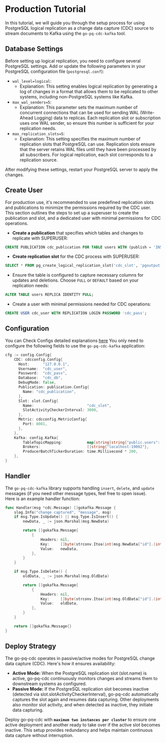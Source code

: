 # Production Tutorial

In this tutorial, we will guide you through the setup process for using PostgreSQL logical replication as a change data 
capture (CDC) source to stream documents to Kafka using the `go-pq-cdc-kafka` tool.

## Database Settings

Before setting up logical replication, you need to configure several PostgreSQL settings. Add or update the following 
parameters in your PostgreSQL configuration file (`postgresql.conf`):

* `wal_level=logical`:
  * Explanation: This setting enables logical replication by generating a log of changes in a format that allows them 
to be replicated to other systems, including non-PostgreSQL systems like Kafka.
* `max_wal_senders=5`:
  * Explanation: This parameter sets the maximum number of concurrent connections that can be used for sending WAL 
(Write-Ahead Logging) data to replicas. Each replication slot or subscription uses one WAL sender, so ensure this number
is sufficient for your replication needs.
* `max_replication_slots=5`:
  * Explanation: This setting specifies the maximum number of replication slots that PostgreSQL can use. Replication 
slots ensure that the server retains WAL files until they have been processed by all subscribers. For logical 
replication, each slot corresponds to a replication source.

 After modifying these settings, restart your PostgreSQL server to apply the changes.

## Create User 
For production use, it's recommended to use predefined replication slots and publications to minimize the permissions 
required by the CDC user. This section outlines the steps to set up a superuser to create the publication and slot, and
a dedicated user with minimal permissions for CDC operations.


- **Create a publication** that specifies which tables and changes to replicate with SUPERUSER:
```sql
CREATE PUBLICATION cdc_publication FOR TABLE users WITH (publish = 'INSERT,DELETE,UPDATE');
```

- **Create replication slot** for the CDC process with SUPERUSER:
```sql
SELECT * FROM pg_create_logical_replication_slot('cdc_slot', 'pgoutput');
```

- Ensure the table is configured to capture necessary columns for updates and deletions. Choose `FULL` or `DEFAULT` 
based on your replication needs:
```sql
ALTER TABLE users REPLICA IDENTITY FULL;
```

- Create a user with minimal permissions needed for CDC operations:
```sql
CREATE USER cdc_user WITH REPLICATION LOGIN PASSWORD 'cdc_pass';
```

## Configuration
You can Check Configs detailed explanations [here](../README.md/#configuration)
You only need to configure the following fields to use the `go-pq-cdc-kafka` application:
```go
cfg := config.Config{
    CDC: cdcconfig.Config{
      Host:      "127.0.0.1",
      Username:  "cdc_user",
      Password:  "cdc_pass",
      Database:  "cdc_db",
      DebugMode: false,
      Publication: publication.Config{
        Name: "cdc_publication",
      },
      Slot: slot.Config{
        Name:                        "cdc_slot",
        SlotActivityCheckerInterval: 3000,
      },
      Metric: cdcconfig.MetricConfig{
        Port: 8081,
      },
    },
	Kafka: config.Kafka{
		TableTopicMapping:           map[string]string{"public.users": "users.0"},
		Brokers:                     []string{"localhost:19092"},
		ProducerBatchTickerDuration: time.Millisecond * 200,
	},
}
```

## Handler

The `go-pq-cdc-kafka` library supports handling `insert`, `delete`, and `update` messages (if you need other message types, feel free to open issue). <br> 
Here is an example handler function:

```go
func Handler(msg *cdc.Message) []gokafka.Message {
	slog.Info("change captured", "message", msg)
	if msg.Type.IsUpdate() || msg.Type.IsInsert() {
		newData, _ := json.Marshal(msg.NewData)

		return []gokafka.Message{
			{
				Headers: nil,
				Key:     []byte(strconv.Itoa(int(msg.NewData["id"].(int32)))),
				Value:   newData,
			},
		}
	}

	if msg.Type.IsDelete() {
		oldData, _ := json.Marshal(msg.OldData)

		return []gokafka.Message{
			{
				Headers: nil,
				Key:     []byte(strconv.Itoa(int(msg.OldData["id"].(int32)))),
				Value:   oldData,
			},
		}
	}

	return []gokafka.Message{}
}
```
 
## Deploy Strategy

The go-pq-cdc operates in passive/active modes for PostgreSQL change data capture (CDC). Here's how it ensures
availability:

* **Active Mode:** When the PostgreSQL replication slot (slot.name) is active, go-pq-cdc continuously monitors changes
  and streams them to downstream systems as configured.
* **Passive Mode:** If the PostgreSQL replication slot becomes inactive (detected via slot.slotActivityCheckerInterval),
  go-pq-cdc automatically captures the slot again and resumes data capturing. Other deployments also monitor slot
  activity,
  and when detected as inactive, they initiate data capturing.

Deploy go-pq-cdc with **`maximum two instances per cluster`** to ensure one active deployment and another ready to take over 
if the active slot becomes inactive. This setup provides redundancy and helps maintain continuous data capture without 
interruption.
